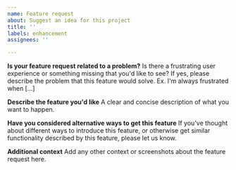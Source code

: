 ```yaml
---
name: Feature request
about: Suggest an idea for this project
title: ''
labels: enhancement
assignees: ''

---
```


**Is your feature request related to a problem?**
Is there a frustrating user experience or something missing that you'd like to see? If yes, please describe the problem that this feature would solve. Ex. I'm always frustrated when [...]

**Describe the feature you'd like**
A clear and concise description of what you want to happen.

**Have you considered alternative ways to get this feature**
If you've thought about different ways to introduce this feature, or otherwise get similar functionality described by this feature, please let us know.

**Additional context**
Add any other context or screenshots about the feature request here.
